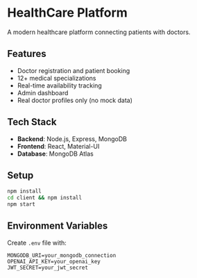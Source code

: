 # HealthCare Platform

A modern healthcare platform connecting patients with doctors.

## Features
- Doctor registration and patient booking
- 12+ medical specializations
- Real-time availability tracking
- Admin dashboard
- Real doctor profiles only (no mock data)

## Tech Stack
- **Backend**: Node.js, Express, MongoDB
- **Frontend**: React, Material-UI
- **Database**: MongoDB Atlas

## Setup
```bash
npm install
cd client && npm install
npm start
```

## Environment Variables
Create `.env` file with:
```
MONGODB_URI=your_mongodb_connection
OPENAI_API_KEY=your_openai_key
JWT_SECRET=your_jwt_secret
```